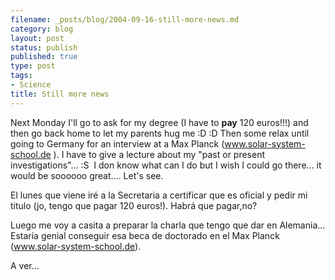 ```yaml
--- 
filename: _posts/blog/2004-09-16-still-more-news.md
category: blog
layout: post
status: publish
published: true
type: post
tags: 
- Science
title: Still more news
---
```


Next Monday I'll go to ask for my degree (I have to **pay** 120 euros!!!) and then go back home to let my parents hug me :D :D Then some relax until going to Germany for an interview at a Max Planck (<a href="http://www.solar-system-school.de" target="_blank">www.solar-system-school.de</a> ). I have to give a lecture about my "past or present investigations"... :S  I don know what can I do but I wish I could go there... it would be soooooo great.... Let's see.

El lunes que viene iré a la Secretaria a certificar que es oficial y pedir mi titulo (jo, tengo que pagar 120 euros!).
Habrá que pagar,no?

Luego me voy a casita a preparar la charla que tengo que dar en Alemania...  Estaría genial conseguir esa beca de doctorado en el Max Planck (<a href="http://www.solar-system-school.de" target="_blank">www.solar-system-school.de</a>).

A ver...

